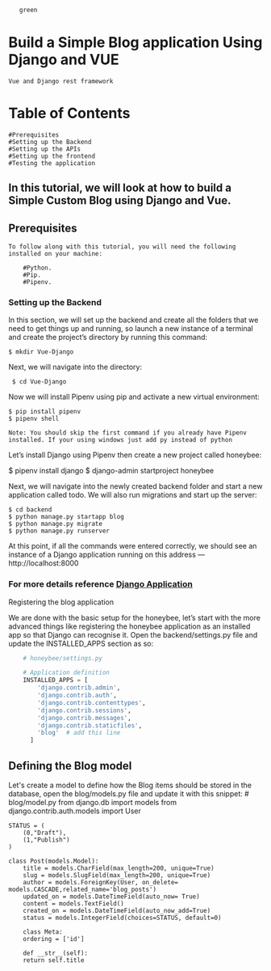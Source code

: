 ```py 
   green
```
# Build a Simple Blog application Using Django and VUE
    Vue and Django rest framework

 # Table of Contents

    #Prerequisites
    #Setting up the Backend
    #Setting up the APIs
    #Setting up the frontend
    #Testing the application 
 
 ## In this tutorial, we will look at how to build a Simple Custom Blog using Django and Vue.

 ## Prerequisites

    To follow along with this tutorial, you will need the following installed on your machine:

        #Python.
        #Pip.
        #Pipenv.
		
 ### Setting up the Backend

In this section, we will set up the backend and create all the folders that we need to get things up and running, so launch a new instance of a terminal and create the project’s directory by running this command:
	  
  	$ mkdir Vue-Django
	
Next, we will navigate into the directory:

	 $ cd Vue-Django

Now we will install Pipenv using pip and activate a new virtual environment:

 	$ pip install pipenv
 	$ pipenv shell

```Note: You should skip the first command if you already have Pipenv installed. If your using windows just add py instead of python```

Let’s install Django using Pipenv then create a new project called honeybee:

  $ pipenv install django
  $ django-admin startproject honeybee

Next, we will navigate into the newly created backend folder and start a new application called todo. We will also run migrations and start up the server:

    $ cd backend
    $ python manage.py startapp blog
    $ python manage.py migrate
    $ python manage.py runserver

At this point, if all the commands were entered correctly, we should see an instance of a Django application running on this address — http://localhost:8000

### For more details reference [Django Application](https://docs.djangoproject.com/en/3.0/intro/tutorial01/)

Registering the blog application

We are done with the basic setup for the honeybee, let’s start with the more advanced things like registering the honeybee application as an installed app so that Django can recognise it. Open the backend/settings.py file and update the INSTALLED_APPS section as so:
```py 
    # honeybee/settings.py

    # Application definition
    INSTALLED_APPS = [
        'django.contrib.admin',
        'django.contrib.auth',
        'django.contrib.contenttypes',
        'django.contrib.sessions',
        'django.contrib.messages',
        'django.contrib.staticfiles',
        'blog'  # add this line 
      ]
 ```     
## Defining the Blog model

 Let's create a model to define how the Blog items should be stored in the database, open the blog/models.py file and update it with this snippet: 
 	# blog/model.py 
	from django.db import models
	from django.contrib.auth.models import User

	STATUS = (
	    (0,"Draft"),
	    (1,"Publish")
	)

	class Post(models.Model):
	    title = models.CharField(max_length=200, unique=True)
	    slug = models.SlugField(max_length=200, unique=True)
	    author = models.ForeignKey(User, on_delete= models.CASCADE,related_name='blog_posts')
	    updated_on = models.DateTimeField(auto_now= True)
	    content = models.TextField()
	    created_on = models.DateTimeField(auto_now_add=True)
	    status = models.IntegerField(choices=STATUS, default=0)

	    class Meta:
		ordering = ['id']

	    def __str__(self):
		return self.title


